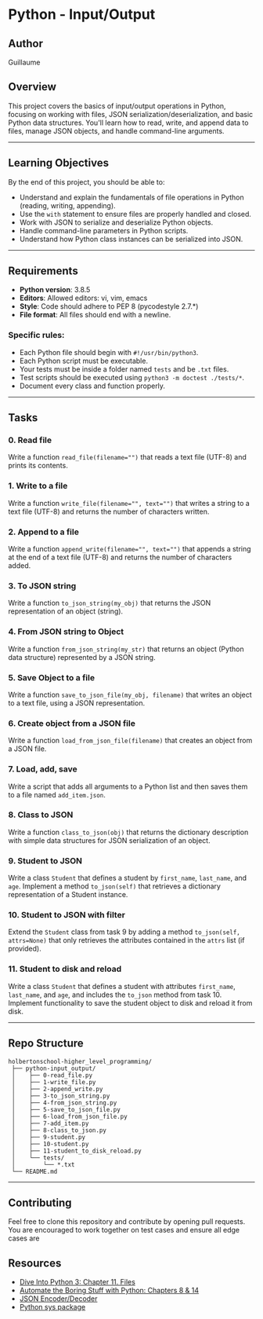 # Python - Input/Output

## Author
Guillaume

## Overview
This project covers the basics of input/output operations in Python, focusing on working with files, JSON serialization/deserialization, and basic Python data structures. You'll learn how to read, write, and append data to files, manage JSON objects, and handle command-line arguments.

---

## Learning Objectives

By the end of this project, you should be able to:

- Understand and explain the fundamentals of file operations in Python (reading, writing, appending).
- Use the `with` statement to ensure files are properly handled and closed.
- Work with JSON to serialize and deserialize Python objects.
- Handle command-line parameters in Python scripts.
- Understand how Python class instances can be serialized into JSON.

---

## Requirements

- **Python version**: 3.8.5
- **Editors**: Allowed editors: vi, vim, emacs
- **Style**: Code should adhere to PEP 8 (pycodestyle 2.7.*)
- **File format**: All files should end with a newline.

### Specific rules:
- Each Python file should begin with `#!/usr/bin/python3`.
- Each Python script must be executable.
- Your tests must be inside a folder named `tests` and be `.txt` files.
- Test scripts should be executed using `python3 -m doctest ./tests/*`.
- Document every class and function properly.

---

## Tasks

### 0. Read file
Write a function `read_file(filename="")` that reads a text file (UTF-8) and prints its contents.

### 1. Write to a file
Write a function `write_file(filename="", text="")` that writes a string to a text file (UTF-8) and returns the number of characters written.

### 2. Append to a file
Write a function `append_write(filename="", text="")` that appends a string at the end of a text file (UTF-8) and returns the number of characters added.

### 3. To JSON string
Write a function `to_json_string(my_obj)` that returns the JSON representation of an object (string).

### 4. From JSON string to Object
Write a function `from_json_string(my_str)` that returns an object (Python data structure) represented by a JSON string.

### 5. Save Object to a file
Write a function `save_to_json_file(my_obj, filename)` that writes an object to a text file, using a JSON representation.

### 6. Create object from a JSON file
Write a function `load_from_json_file(filename)` that creates an object from a JSON file.

### 7. Load, add, save
Write a script that adds all arguments to a Python list and then saves them to a file named `add_item.json`.

### 8. Class to JSON
Write a function `class_to_json(obj)` that returns the dictionary description with simple data structures for JSON serialization of an object.

### 9. Student to JSON
Write a class `Student` that defines a student by `first_name`, `last_name`, and `age`. Implement a method `to_json(self)` that retrieves a dictionary representation of a Student instance.

### 10. Student to JSON with filter
Extend the `Student` class from task 9 by adding a method `to_json(self, attrs=None)` that only retrieves the attributes contained in the `attrs` list (if provided).

### 11. Student to disk and reload
Write a class `Student` that defines a student with attributes `first_name`, `last_name`, and `age`, and includes the `to_json` method from task 10. Implement functionality to save the student object to disk and reload it from disk.

---

## Repo Structure

```plaintext
holbertonschool-higher_level_programming/
 ├── python-input_output/
 │    ├── 0-read_file.py
 │    ├── 1-write_file.py
 │    ├── 2-append_write.py
 │    ├── 3-to_json_string.py
 │    ├── 4-from_json_string.py
 │    ├── 5-save_to_json_file.py
 │    ├── 6-load_from_json_file.py
 │    ├── 7-add_item.py
 │    ├── 8-class_to_json.py
 │    ├── 9-student.py
 │    ├── 10-student.py
 │    ├── 11-student_to_disk_reload.py
 │    └── tests/
 │        └── *.txt
 └── README.md
```

---

## Contributing

Feel free to clone this repository and contribute by opening pull requests. You are encouraged to work together on test cases and ensure all edge cases are

## Resources
- [Dive Into Python 3: Chapter 11. Files](https://diveintopython3.problemsolving.io/)
- [Automate the Boring Stuff with Python: Chapters 8 & 14](https://automatetheboringstuff.com/)
- [JSON Encoder/Decoder](https://docs.python.org/3/library/json.html)
- [Python sys package](https://docs.python.org/3/library/sys.html)